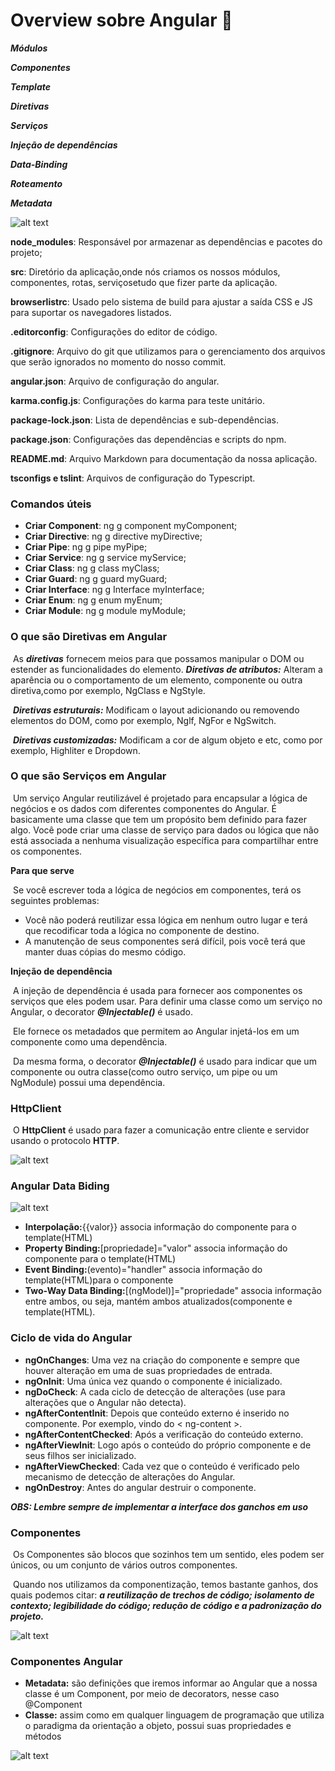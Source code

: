 # Overview sobre Angular :bookmark: 



***Módulos***

***Componentes***

***Template***

***Diretivas***

***Serviços***

***Injeção de dependências***

***Data-Binding***

***Roteamento***

***Metadata***

![alt text](/c:/Documents/DIO_BootCamp2022/DIO_Introducao_ao_Angular_8/img/angular1.png)





**node_modules**: Responsável por armazenar as dependências e pacotes do projeto;

**src**: Diretório da aplicação,onde nós criamos os nossos módulos, componentes, rotas, serviçosetudo que fizer parte da aplicação.

**browserlistrc**: Usado pelo sistema de build para ajustar a saída CSS e JS para suportar os navegadores listados.

**.editorconfig**: Configurações do editor de código.

**.gitignore**: Arquivo do git que utilizamos para o gerenciamento dos arquivos que serão ignorados no momento do nosso commit.

**angular.json**: Arquivo de configuração do angular.

**karma.config.js**: Configurações do karma para teste unitário.

**package-lock.json**: Lista de dependências e sub-dependências.

**package.json**: Configurações das dependências e scripts do npm.

**README.md**: Arquivo Markdown para documentação da nossa aplicação.

**tsconfigs e tslint**: Arquivos de configuração do Typescript.



### Comandos úteis

* **Criar Component**: ng g component myComponent;
* **Criar Directive**: ng g directive myDirective;
* **Criar Pipe**: ng g pipe myPipe;
* **Criar Service**: ng g service myService;
* **Criar Class**: ng g class myClass;
* **Criar Guard**: ng g guard myGuard;
* **Criar Interface**: ng g Interface myInterface;
* **Criar Enum**: ng g enum myEnum;
* **Criar Module**: ng g module myModule;




### O que são Diretivas em Angular

​	As ***diretivas*** fornecem meios para que possamos manipular o DOM ou estender as funcionalidades do elemento.
​	***Diretivas de atributos:*** Alteram a aparência ou o comportamento de um elemento, componente ou outra diretiva,como por exemplo, NgClass e NgStyle. 

​	***Diretivas estruturais:*** Modificam o layout adicionando ou removendo elementos do DOM, como por exemplo, Nglf, NgFor e NgSwitch.

​	***Diretivas customizadas:*** Modificam a cor de algum objeto e etc, como por exemplo, Highliter e Dropdown.

 

### O que são Serviços em Angular

​	Um serviço Angular reutilizável é projetado para encapsular a lógica de negócios e os dados com diferentes componentes do Angular. É basicamente uma classe que tem um propósito bem definido para fazer algo. Você pode criar uma classe de serviço para dados ou lógica que não está associada a nenhuma visualização específica para compartilhar entre os componentes.



**Para que serve**

​	Se você escrever toda a lógica de negócios em componentes, terá os seguintes problemas:

*  Você não poderá reutilizar essa lógica em nenhum outro lugar e terá que recodificar toda a lógica no componente de destino.
*  A manutenção de seus componentes será difícil, pois você  terá que manter duas cópias do mesmo código.

**Injeção de dependência**

​	A injeção de dependência é usada para fornecer aos componentes os serviços que eles podem usar. Para definir uma classe como um serviço no Angular, o decorator ***@Injectable()*** é usado. 

​	Ele fornece os metadados que permitem ao Angular injetá-los em um componente como uma dependência.

​	Da mesma forma, o decorator ***@Injectable()*** é usado para indicar que um componente ou outra classe(como outro serviço, um pipe ou um NgModule) possui uma dependência.



### HttpClient

​	O **HttpClient** é usado para fazer a comunicação entre cliente e servidor usando o protocolo **HTTP**.

![alt text](/c:/Documents/DIO_BootCamp2022/DIO_Introducao_ao_Angular_8/img/http.png)



### Angular Data Biding

![alt text](/c:/Documents/DIO_BootCamp2022/DIO_Introducao_ao_Angular_8/img/dt.png)



- **Interpolação:**{{valor}} associa informação do componente para o template(HTML)
- **Property Binding:**[propriedade]="valor" associa informação do componente para o template(HTML)
- **Event Binding:**(evento)="handler" associa informação do template(HTML)para o componente
- **Two-Way Data Binding:**[(ngModel)]="propriedade" associa informação entre ambos, ou seja, mantém ambos atualizados(componente e template(HTML).





### Ciclo de vida do Angular

* **ngOnChanges**: Uma vez na criação do componente e sempre que houver alteração em uma de suas propriedades de entrada.
* **ngOnInit**: Uma única vez quando o componente é inicializado.
* **ngDoCheck**: A cada ciclo de detecção de alterações (use para alterações que o Angular não detecta).
* **ngAfterContentInit**: Depois que conteúdo externo é inserido no componente. Por exemplo, vindo do < ng-content >.
* **ngAfterContentChecked**: Após a verificação do conteúdo externo.
* **ngAfterViewInit**: Logo após o conteúdo do próprio componente e de seus filhos ser inicializado.
* **ngAfterViewChecked**: Cada vez que o conteúdo é verificado pelo mecanismo de detecção de alterações do Angular.
* **ngOnDestroy**: Antes do angular destruir o componente.

***OBS: Lembre sempre de implementar a interface dos ganchos em uso***



### Componentes

​	Os Componentes são blocos que sozinhos tem um sentido, eles podem ser únicos, ou um conjunto de vários outros componentes.

​	Quando nos utilizamos da componentização, temos bastante ganhos, dos quais podemos citar: ***a reutilização de trechos de código; isolamento de contexto; legibilidade do código; redução de código e a padronização do projeto.***

![alt text](/c:/Documents/DIO_BootCamp2022/DIO_Introducao_ao_Angular_8/img/componente7.png)



### Componentes Angular

* **Metadata:** são definições que iremos informar ao Angular que a nossa classe é um Component, por meio de decorators, nesse caso @Component
* **Classe:** assim como em qualquer linguagem de programação que utiliza o paradigma da orientação a objeto, possui suas propriedades e métodos

![alt text](/c:/Documents/DIO_BootCamp2022/DIO_Introducao_ao_Angular_8/img/componente8.png)



